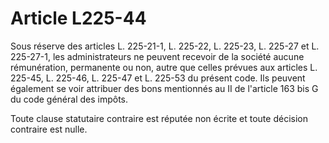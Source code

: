 # Article L225-44

Sous réserve des articles L. 225-21-1, L. 225-22, L. 225-23, L. 225-27 et L. 225-27-1, les administrateurs ne peuvent recevoir de la société aucune rémunération, permanente ou non, autre que celles prévues aux articles L. 225-45, L. 225-46, L. 225-47 et L. 225-53 du présent code. Ils peuvent également se voir attribuer des bons mentionnés au II de l'article 163 bis G du code général des impôts.

Toute clause statutaire contraire est réputée non écrite et toute décision contraire est nulle.
